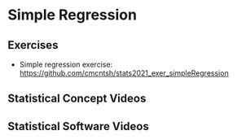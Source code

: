 # Simple Regression

## Exercises

* Simple regression exercise: https://github.com/cmcntsh/stats2021_exer_simpleRegression

## Statistical Concept Videos

## Statistical Software Videos
